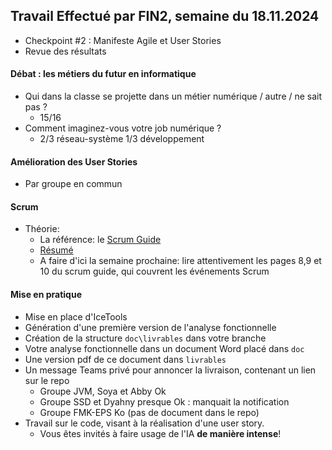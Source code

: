 ## Travail Effectué par FIN2, semaine du 18.11.2024

- Checkpoint #2 : Manifeste Agile et User Stories
- Revue des résultats

#### Débat : les métiers du futur en informatique

- Qui dans la classe se projette dans un métier numérique / autre / ne sait pas ?
  - 15/16
- Comment imaginez-vous votre job numérique ?
  - 2/3 réseau-système 1/3 développement 

#### Amélioration des User Stories

- Par groupe en commun

#### Scrum

- Théorie:
  - La référence: le [Scrum Guide](../Supports/2020-Scrum-Guide-French.pdf)
  - [Résumé](../Supports/scrum.pdf)
  - A faire d'ici la semaine prochaine: lire attentivement les pages 8,9 et 10 du scrum guide, qui couvrent les événements Scrum

#### Mise en pratique

- Mise en place d'IceTools
- Génération d'une première version de l'analyse fonctionnelle
- Création de la structure `doc\livrables` dans votre branche
- Votre analyse fonctionnelle dans un document Word placé dans `doc`
- Une version pdf de ce document dans `livrables`
- Un message Teams privé pour annoncer la livraison, contenant un lien sur le repo
  - Groupe JVM, Soya et Abby Ok
  - Groupe SSD et Dyahny presque Ok : manquait la notification
  - Groupe FMK-EPS Ko (pas de document dans le repo)
- Travail sur le code, visant à la réalisation d'une user story.
  - Vous êtes invités à faire usage de l'IA **de manière intense**!